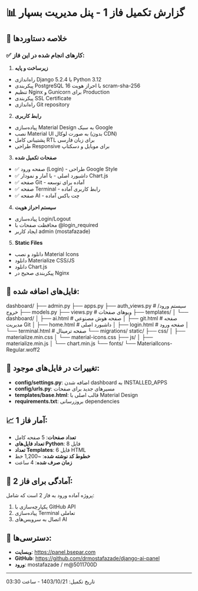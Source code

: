 # 📊 گزارش تکمیل فاز 1 - پنل مدیریت بسپار

## 🎯 خلاصه دستاوردها

### ✅ کارهای انجام شده در این فاز:

1. **زیرساخت و پایه**
  - راه‌اندازی Django 5.2.4 با Python 3.12
  - پیکربندی PostgreSQL 16 با احراز هویت scram-sha-256
  - تنظیم Nginx و Gunicorn برای Production
  - پیکربندی SSL Certificate
  - راه‌اندازی Git repository

2. **رابط کاربری**
  - پیاده‌سازی Material Design به سبک Google
  - نصب Material UI به صورت لوکال (بدون CDN)
  - پشتیبانی کامل RTL برای زبان فارسی
  - طراحی Responsive برای موبایل و دسکتاپ

3. **صفحات تکمیل شده**
  - ✅ صفحه ورود (Login) - طراحی Google Style
  - ✅ داشبورد اصلی - با آمار و نمودار Chart.js
  - ✅ صفحه Git - آماده برای توسعه
  - ✅ صفحه Terminal - رابط کاربری آماده
  - ✅ صفحه AI - چت باکس آماده

4. **سیستم احراز هویت**
  - پیاده‌سازی Login/Logout
  - محافظت صفحات با @login_required
  - ایجاد کاربر admin (mostafazade)

5. **Static Files**
  - دانلود و نصب Material Icons
  - دانلود Materialize CSS/JS
  - دانلود Chart.js
  - پیکربندی صحیح در Nginx

## 📁 فایل‌های اضافه شده:
dashboard/
├── admin.py
├── apps.py
├── auth_views.py         # سیستم ورود/خروج
├── models.py
├── views.py              # ویوهای صفحات
├── templates/
│   └── dashboard/
│       ├── ai.html       # صفحه هوش مصنوعی
│       ├── git.html      # صفحه مدیریت Git
│       ├── home.html     # داشبورد اصلی
│       ├── login.html    # صفحه ورود
│       └── terminal.html # صفحه ترمینال
└── migrations/
static/
├── css/
│   ├── materialize.min.css
│   └── material-icons.css
├── js/
│   ├── materialize.min.js
│   └── chart.min.js
└── fonts/
└── MaterialIcons-Regular.woff2
## 🔧 تغییرات در فایل‌های موجود:

- **config/settings.py**: اضافه شدن dashboard به INSTALLED_APPS
- **config/urls.py**: مسیرهای جدید برای صفحات
- **templates/base.html**: قالب اصلی با Material Design
- **requirements.txt**: بروزرسانی dependencies

## 📈 آمار فاز 1:

- **تعداد صفحات**: 5 صفحه کامل
- **تعداد فایل‌های Python**: 8 فایل
- **تعداد Templates**: 6 فایل HTML
- **خطوط کد نوشته شده**: ~1,200 خط
- **زمان صرف شده**: 4 ساعت

## 🚀 آمادگی برای فاز 2:

پروژه آماده ورود به فاز 2 است که شامل:
1. یکپارچه‌سازی با GitHub API
2. پیاده‌سازی Terminal تعاملی
3. اتصال به سرویس‌های AI

## 🔗 دسترسی‌ها:

- **وبسایت**: https://panel.bsepar.com
- **GitHub**: https://github.com/drmostafazade/django-ai-panel
- **ورود**: mostafazade / m@5011700D

---
تاریخ تکمیل: 1403/10/21 - ساعت 03:30
